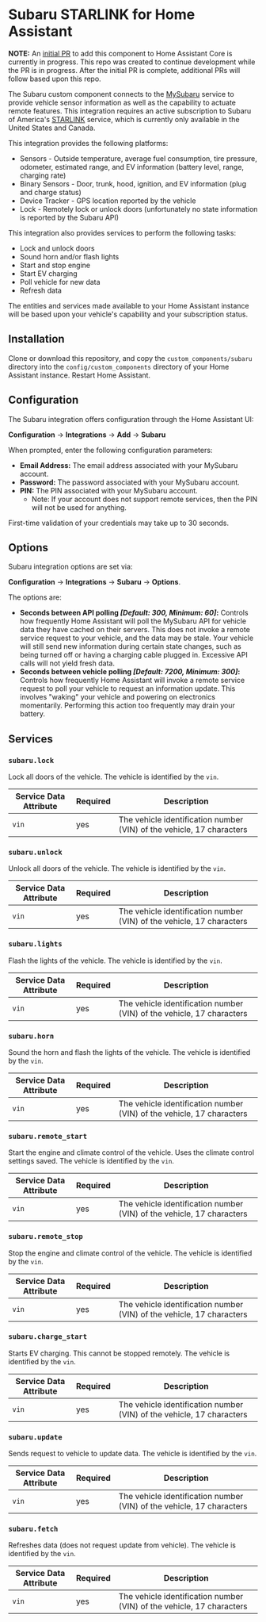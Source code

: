 # Subaru STARLINK for Home Assistant

**NOTE:** An [initial PR](https://github.com/home-assistant/core/pull/35760/) to add this component to Home Assistant Core is currently in progress.  This repo was created to continue development while the PR is in progress. After the initial PR is complete, additional PRs will follow based upon this repo.

The Subaru custom component connects to the [MySubaru](https://www.mysubuaru.com) service to provide vehicle sensor information as well as the capability to actuate remote features. This integration requires an active subscription to Subaru of America's [STARLINK](https://www.subaru.com/engineering/starlink/safety-security.html) service, which is currently only available in the United States and Canada. 

This integration provides the following platforms:

- Sensors - Outside temperature, average fuel consumption, tire pressure, odometer, estimated range, and EV information (battery level, range, charging rate)
- Binary Sensors - Door, trunk, hood, ignition, and EV information (plug and charge status)
- Device Tracker - GPS location reported by the vehicle
- Lock - Remotely lock or unlock doors (unfortunately no state information is reported by the Subaru API)

This integration also provides services to perform the following tasks:
- Lock and unlock doors
- Sound horn and/or flash lights
- Start and stop engine
- Start EV charging
- Poll vehicle for new data
- Refresh data 

The entities and services made available to your Home Assistant instance will be based upon your vehicle's capability and your subscription status. 

## Installation
Clone or download this repository, and copy the `custom_components/subaru` directory into the `config/custom_components` directory of your Home Assistant instance. Restart Home Assistant.

## Configuration

The Subaru integration offers configuration through the Home Assistant UI:
    
**Configuration** -> **Integrations** -> **Add** -> **Subaru**

When prompted, enter the following configuration parameters:

- **Email Address:** The email address associated with your MySubaru account.
- **Password:** The password associated with your MySubaru account.
- **PIN:** The PIN associated with your MySubaru account.
  - Note: If your account does not support remote services, then the PIN will not be used for anything.

First-time validation of your credentials may take up to 30 seconds. 

## Options

Subaru integration options are set via:

**Configuration** -> **Integrations** -> **Subaru** -> **Options**.

The options are:

- **Seconds between API polling *[Default: 300, Minimum: 60]*:** Controls how frequently Home Assistant will poll the MySubaru API for vehicle data they have cached on their servers. This does not invoke a remote service request to your vehicle, and the data may be stale. Your vehicle will still send new information during certain state changes, such as being turned off or having a charging cable plugged in.  Excessive API calls will not yield fresh data.
- **Seconds between vehicle polling *[Default: 7200, Minimum: 300]*:** Controls how frequently Home Assistant will invoke a remote service request to poll your vehicle to request an information update. This involves "waking" your vehicle and powering on electronics momentarily. Performing this action too frequently may drain your battery. 

## Services
### `subaru.lock`
Lock all doors of the vehicle. The vehicle is identified by the `vin`.

| Service Data Attribute | Required | Description                                        |
| ---------------------- | -------- | -------------------------------------------------- |
| `vin`                  |   yes    | The vehicle identification number (VIN) of the vehicle, 17 characters |

### `subaru.unlock`
Unlock all doors of the vehicle. The vehicle is identified by the `vin`.

| Service Data Attribute | Required | Description                                        |
| ---------------------- | -------- | -------------------------------------------------- |
| `vin`                  |   yes    | The vehicle identification number (VIN) of the vehicle, 17 characters |

### `subaru.lights`
Flash the lights of the vehicle. The vehicle is identified by the `vin`.

| Service Data Attribute | Required | Description                                        |
| ---------------------- | -------- | -------------------------------------------------- |
| `vin`                  |   yes    | The vehicle identification number (VIN) of the vehicle, 17 characters |

### `subaru.horn`
Sound the horn and flash the lights of the vehicle. The vehicle is identified by the `vin`.

| Service Data Attribute | Required | Description                                        |
| ---------------------- | -------- | -------------------------------------------------- |
| `vin`                  |   yes    | The vehicle identification number (VIN) of the vehicle, 17 characters |

### `subaru.remote_start`
Start the engine and climate control of the vehicle.  Uses the climate control settings saved. The vehicle is identified by the `vin`.

| Service Data Attribute | Required | Description                                        |
| ---------------------- | -------- | -------------------------------------------------- |
| `vin`                  |   yes    | The vehicle identification number (VIN) of the vehicle, 17 characters |

### `subaru.remote_stop`
Stop the engine and climate control of the vehicle. The vehicle is identified by the `vin`.

| Service Data Attribute | Required | Description                                        |
| ---------------------- | -------- | -------------------------------------------------- |
| `vin`                  |   yes    | The vehicle identification number (VIN) of the vehicle, 17 characters |

### `subaru.charge_start`
Starts EV charging. This cannot be stopped remotely. The vehicle is identified by the `vin`.

| Service Data Attribute | Required | Description                                        |
| ---------------------- | -------- | -------------------------------------------------- |
| `vin`                  |   yes    | The vehicle identification number (VIN) of the vehicle, 17 characters |

### `subaru.update`
Sends request to vehicle to update data. The vehicle is identified by the `vin`.

| Service Data Attribute | Required | Description                                        |
| ---------------------- | -------- | -------------------------------------------------- |
| `vin`                  |   yes    | The vehicle identification number (VIN) of the vehicle, 17 characters |

### `subaru.fetch`
Refreshes data (does not request update from vehicle). The vehicle is identified by the `vin`.

| Service Data Attribute | Required | Description                                        |
| ---------------------- | -------- | -------------------------------------------------- |
| `vin`                  |   yes    | The vehicle identification number (VIN) of the vehicle, 17 characters |
